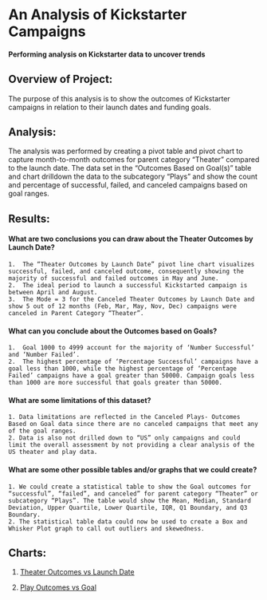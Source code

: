 # An Analysis of Kickstarter Campaigns
#### Performing analysis on Kickstarter data to uncover trends

## Overview of Project:

The purpose of this analysis is to show the outcomes of Kickstarter campaigns in relation to their launch dates and funding goals.

## Analysis:

The analysis was performed by creating a pivot table and pivot chart to capture month-to-month outcomes for parent category “Theater” compared to the launch date. The data set in the “Outcomes Based on Goal(s)” table and chart drilldown the data to the subcategory “Plays” and show the count and percentage of successful, failed, and canceled campaigns based on goal ranges.

## Results:

#### What are two conclusions you can draw about the Theater Outcomes by Launch Date?
    1.	The “Theater Outcomes by Launch Date” pivot line chart visualizes successful, failed, and canceled outcome, consequently showing the majority of successful and failed outcomes in May and June.
    2.	The ideal period to launch a successful Kickstarted campaign is between April and August.
    3.	The Mode = 3 for the Canceled Theater Outcomes by Launch Date and show 5 out of 12 months (Feb, Mar, May, Nov, Dec) campaigns were canceled in Parent Category “Theater”.

#### What can you conclude about the Outcomes based on Goals?
    1.	Goal 1000 to 4999 account for the majority of ‘Number Successful’ and ‘Number Failed’.
    2.	The highest percentage of ‘Percentage Successful’ campaigns have a goal less than 1000, while the highest percentage of ‘Percentage Failed’ campaigns have a goal greater than 50000. Campaign goals less than 1000 are more successful that goals greater than 50000.

#### What are some limitations of this dataset?
    1. Data limitations are reflected in the Canceled Plays- Outcomes Based on Goal data since there are no canceled campaigns that meet any of the goal ranges. 
    2. Data is also not drilled down to “US” only campaigns and could limit the overall assessment by not providing a clear analysis of the US theater and play data.

#### What are some other possible tables and/or graphs that we could create?
    1. We could create a statistical table to show the Goal outcomes for “successful”, “failed”, and canceled” for parent category “Theater” or subcategory “Plays”. The table would show the Mean, Median, Standard Deviation, Upper Quartile, Lower Quartile, IQR, Q1 Boundary, and Q3 Boundary.
    2. The statistical table data could now be used to create a Box and Whisker Plot graph to call out outliers and skewedness.

## Charts:

1. [Theater Outcomes vs Launch Date](https://user-images.githubusercontent.com/95396477/147617173-832dbcfe-127a-4fed-a63c-d9a4f0a3a4c8.png)

2. [Play Outcomes vs Goal](https://user-images.githubusercontent.com/95396477/147617018-8f99a447-4b82-49ef-8ed4-74864431ec5b.png)
